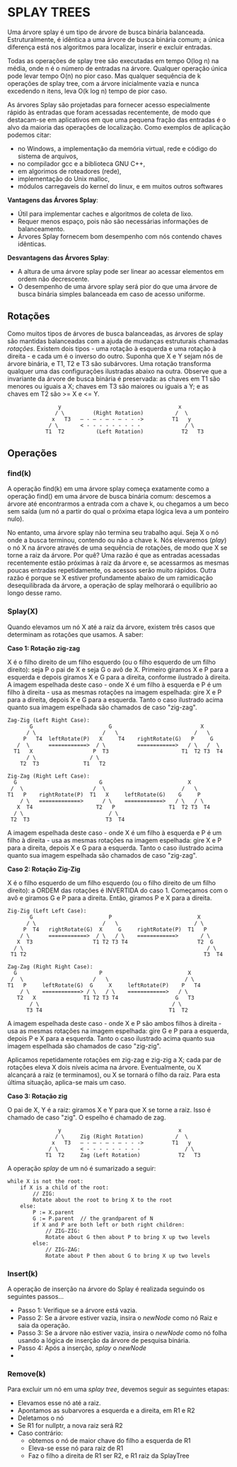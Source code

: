 # SPLAY TREES

Uma árvore splay é um tipo de árvore de busca binária balanceada. Estruturalmente, é idêntica a uma árvore de busca binária comum; a única diferença está nos algoritmos para localizar, inserir e excluir entradas.

Todas as operações de splay tree são executadas em tempo O(log n) na média, onde n é o número de entradas na árvore. Qualquer operação única pode levar tempo O(n) no pior caso. Mas qualquer sequência de k operações de splay tree, com a árvore inicialmente vazia e nunca excedendo n itens, leva O(k log n) tempo de pior caso.

As árvores Splay são projetadas para fornecer acesso especialmente rápido às entradas que foram acessadas recentemente, de modo que destacam-se em aplicativos em que uma pequena fração das entradas é o alvo da maioria das operações de localização. Como exemplos de
aplicação podemos citar:

- no Windows, a implementação da memória virtual, rede e código do sistema de arquivos,
- no compilador gcc e a biblioteca GNU C++,
- em algorimos de roteadores (rede),
- implementação do Unix malloc, 
- módulos carregaveis do kernel do linux, e em muitos outros softwares

**Vantagens das Árvores Splay**:

- Útil para implementar caches e algoritmos de coleta de lixo.
- Requer menos espaço, pois não são necessárias informações de balanceamento.
- Árvores Splay fornecem bom desempenho com nós contendo chaves idênticas.

**Desvantagens das Árvores Splay**:

- A altura de uma árvore splay pode ser linear ao acessar elementos em ordem não decrescente.
- O desempenho de uma árvore splay será pior do que uma árvore de busca binária simples balanceada em caso de acesso uniforme.

## Rotações

Como muitos tipos de árvores de busca balanceadas, as árvores de splay são mantidas balanceadas com a ajuda de mudanças estruturais chamadas *rotações*. Existem dois tipos - uma rotação à esquerda e uma rotação à direita - e cada um é o inverso do outro. Suponha que X e Y sejam nós de árvore binária, e T1, T2 e T3 são subárvores. Uma rotação transforma qualquer uma das configurações ilustradas abaixo na outra. Observe que a invariante da árvore de busca binária é preservada: as chaves em T1 são menores ou iguais a X; chaves em T3 são maiores ou iguais a Y; e as chaves em T2 são >= X e <= Y.
```
                y                                     x
               / \         (Right Rotation)          /  \
              x   T3   – - – - – - – - - ->         T1   y 
             / \       < - - - - - - - - -              / \
            T1  T2          (Left Rotation)            T2   T3
```

## Operações

### find(k)

A operação find(k) em uma árvore splay começa exatamente como a operação find() em uma árvore de busca binária comum: descemos a árvore até encontrarmos a entrada com a chave k, ou chegamos a um beco sem saída (um nó a partir do qual o próxima etapa lógica leva a um ponteiro nulo).

No entanto, uma árvore splay não termina seu trabalho aqui. Seja X o nó onde a busca terminou, contendo ou não a chave k. Nós elevaremos (*play*) o nó X na árvore através de uma sequência de rotações, de modo que X se torne a raiz da árvore. Por quê? Uma razão é que as entradas acessadas recentemente estão próximas à raiz da árvore e, se acessarmos as mesmas poucas entradas repetidamente, os acessos serão muito rápidos. Outra razão é porque se X estiver profundamente abaixo de um ramidicação desequilibrada da árvore, a operação de splay melhorará o equilíbrio ao longo desse ramo.

### Splay(X)

Quando elevamos um nó X até a raiz da árvore, existem três casos que determinam as rotações que usamos. A saber:

**Caso 1: Rotação zig-zag**

X é o filho direito de um filho esquerdo (ou o filho esquerdo de um filho direito): seja P o pai de X e seja G o avô de X.
Primeiro giramos X e P para a esquerda e depois giramos X e G para a direita, conforme ilustrado à direita. A imagem espelhada deste caso - onde X é um filho à esquerda e P é um filho à direita - usa as mesmas rotações na imagem espelhada: gire X e P para a direita, depois X e G para a esquerda. Tanto o caso ilustrado acima quanto sua imagem espelhada são chamados de caso "zig-zag".
```
Zag-Zig (Left Right Case):
       G                        G                            X       
      / \                     /   \                        /   \      
     P   T4  leftRotate(P)   X     T4    rightRotate(G)   P     G     
   /  \      ============>  / \          ============>   / \   /  \    
  T1   X                   P  T3                       T1  T2 T3  T4 
      / \                 / \                                       
    T2  T3              T1   T2                                     

Zig-Zag (Right Left Case):
  G                          G                           X       
 /  \                      /  \                        /   \      
T1   P    rightRotate(P)  T1   X     leftRotate(G)    G     P
    / \   =============>      / \    ============>   / \   / \   
   X  T4                    T2   P                 T1  T2 T3  T4
  / \                           / \                
 T2  T3                        T3  T4  

```

A imagem espelhada deste caso - onde X é um filho à esquerda e P é um filho à direita - usa as mesmas rotações na imagem espelhada: gire X e P para a direita, depois X e G para a esquerda. Tanto o caso ilustrado acima quanto sua imagem espelhada são chamados de caso "zig-zag".

**Caso 2: Rotação Zig-Zig**

X é o filho esquerdo de um filho esquerdo (ou o filho direito de um filho direito): a ORDEM das rotações é INVERTIDA do caso 1. Começamos com o avô e giramos G e P para a direita. Então, giramos P e X para a direita.
```
Zig-Zig (Left Left Case):
       G                        P                           X       
      / \                     /   \                        / \      
     P  T4   rightRotate(G)  X     G     rightRotate(P)  T1   P     
    / \      ============>  / \   / \    ============>       / \    
   X  T3                   T1 T2 T3 T4                      T2  G
  / \                                                          / \ 
 T1 T2                                                        T3  T4 

Zag-Zag (Right Right Case):
  G                          P                           X       
 /  \                      /   \                        / \      
T1   P     leftRotate(G)  G     X     leftRotate(P)    P   T4
    / \    ============> / \   / \    ============>   / \   
   T2   X               T1 T2 T3 T4                  G   T3
       / \                                          / \ 
      T3 T4                                        T1  T2

```

A imagem espelhada deste caso - onde X e P são ambos filhos à direita - usa as mesmas rotações na imagem espelhada: gire G e P para a esquerda, depois P e X para a esquerda. Tanto o caso ilustrado acima quanto sua imagem espelhada são chamados de caso "zig-zig".

Aplicamos repetidamente rotações em zig-zag e zig-zig a X; cada par de rotações eleva X dois níveis acima na árvore. Eventualmente, ou X alcançará a raiz (e terminamos), ou X se tornará o filho da raiz. Para esta última situação, aplica-se mais um caso.

**Caso 3: Rotação zig**

O pai de X, Y é a raiz: giramos X e Y para que X se torne a raiz. Isso é chamado de caso "zig". O espelho é chamado de zag.

```
                y                                     x
               / \     Zig (Right Rotation)          /  \
              x   T3   – - – - – - – - - ->         T1   y 
             / \       < - - - - - - - - -              / \
            T1  T2     Zag (Left Rotation)            T2   T3
```

A operação *splay* de um nó é sumarizado a seguir:

```
while X is not the root:
    if X is a child of the root:
        // ZIG:
        Rotate about the root to bring X to the root
    else:
        P := X.parent
        G := P.parent  // the grandparent of N
        if X and P are both left or both right children:
            // ZIG-ZIG:
            Rotate about G then about P to bring X up two levels
        else:
            // ZIG-ZAG:
            Rotate about P then about G to bring X up two levels
```
### Insert(k)

A operação de inserção na árvore do Splay é realizada seguindo os seguintes passos...

 - Passo 1: Verifique se a árvore está vazia.
 - Passo 2: Se a árvore estiver vazia, insira o *newNode* como nó Raiz e saia da operação.
 - Passo 3: Se a árvore não estiver vazia, insira o *newNode* como nó folha usando a lógica de inserção da árvore de pesquisa binária.
 - Passo 4: Após a inserção, *splay* o *newNode*
 -
### Remove(k)

Para excluir um nó em uma *splay tree*, devemos seguir as seguintes etapas:
- Elevamos esse nó até a raiz.
- Apontamos as subarvores a esquerda e a direita, em R1 e R2
- Deletamos o nó
- Se R1 for nullptr, a nova raiz será R2
- Caso contrário:
  - obtemos o nó de maior chave do filho a esquerda de R1
  - Eleva-se esse nó para raiz de R1
  - Faz o filho a direita de R1 ser R2, e R1 raiz da SplayTree

